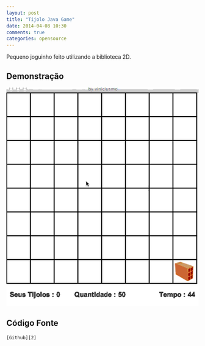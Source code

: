 ```yaml
---
layout: post
title: "Tijolo Java Game"
date: 2014-04-08 10:30
comments: true
categories: opensource
---
```


Pequeno joguinho feito utilizando a biblioteca 2D.

## Demonstração
  !["Imagem 1"][1]

  [1]: https://raw.githubusercontent.com/viniciusmo/viniciusmo.github.com/master/images/blog/opensource/tijolo/tijolo.gif
  [2]: https://github.com/viniciusmo/tijolo-java-game

## Código Fonte
	[Github][2]